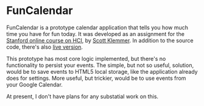 

FunCalendar
===========

FunCalendar is a prototype calendar application that tells you how much time
you have for fun today. It was developed as an assignment for the 
[Stanford online course on HCI](http://hci-class.org), by [Scott Klemmer](http://hci.stanford.edu/srk/).
In addition to the source code, there's also [live version](http://hci-class.appspot.com). 

This prototype has most core logic implemented, but there's no functionality to persist your events. The
simple, but not so useful, solution, would be to save events to HTML5 local storage, like the application
already does for settings. More useful, but trickier, would be to use events from your Google Calendar.

At present, I don't have plans for any substatial work on this.